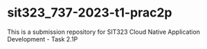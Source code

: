 # sit323_737-2023-t1-prac2p
This is a submission repository for SIT323 Cloud Native Application Development - Task 2.1P

